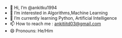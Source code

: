 - 👋 Hi, I’m @ankitku1994
- 👀 I’m interested in Algorithms,Machine Learning
- 🌱 I’m currently learning Python, Artificial Intelligence
- 📫 How to reach me : ankitiitd03@gmail.com
- 😄 Pronouns: He/Him

<!---
ankitku1994/ankitku1994 is a ✨ special ✨ repository because its `README.md` (this file) appears on your GitHub profile.
You can click the Preview link to take a look at your changes.
--->
